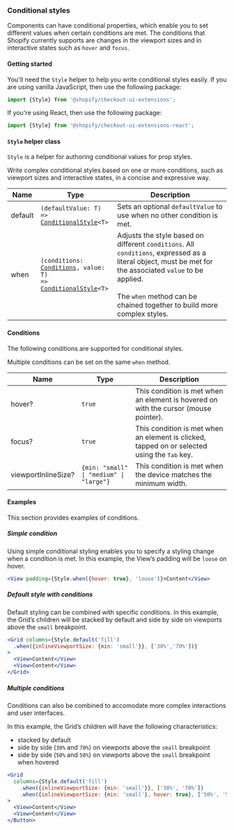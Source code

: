 <!-- This is a partial mardown file that will be injected into generated component pages if they use the `MaybeConditionalStyle` prop type -->

### Conditional styles

Components can have conditional properties, which enable you to set different values when certain conditions are met. The conditions that Shopify currently supports are changes in the viewport sizes and in interactive states such as `hover` and `focus`.

#### Getting started

You'll need the `Style` helper to help you write conditional styles easily. If you are using vanilla JavaScript, then use the following package:

```js
import {Style} from '@shopify/checkout-ui-extensions';
```

If you're using React, then use the following package:

```jsx
import {Style} from '@shopify/checkout-ui-extensions-react';
```

#### `Style` helper class

`Style` is a helper for authoring conditional values for prop styles.

Write complex conditional styles based on one or more conditions, such as viewport sizes and interactive states, in a concise and expressive way.

| Name    | Type                                                                                                                                       | Description                                                                                                                                                                                                                                  |
| ------- | ------------------------------------------------------------------------------------------------------------------------------------------ | -------------------------------------------------------------------------------------------------------------------------------------------------------------------------------------------------------------------------------------------- |
| default | <code>(defaultValue: T) => <a href="#conditionalstyle">ConditionalStyle</a><<wbr>T<wbr>></code>                                            | Sets an optional `defaultValue` to use when no other condition is met.                                                                                                                                                                       |
| when    | <code>(conditions: <a href="#conditions">Conditions</a>, value: T) => <a href="#conditionalstyle">ConditionalStyle</a><<wbr>T<wbr>></code> | Adjusts the style based on different `conditions`. All `conditions`, expressed as a literal object, must be met for the associated `value` to be applied.<br /><br />The `when` method can be chained together to build more complex styles. |

#### Conditions

The following conditions are supported for conditional styles.

Multiple conditions can be set on the same `when` method.

| Name                | Type                                                       | Description                                                                         |
| ------------------- | ---------------------------------------------------------- | ----------------------------------------------------------------------------------- |
| hover?              | <code>true</code>                                          | This condition is met when an element is hovered on with the cursor (mouse pointer).                  |
| focus?              | <code>true</code>                                          | This condition is met when an element is clicked, tapped on or selected using the <kbd>Tab</kbd> key. |
| viewportInlineSize? | <code>{min: "small" &#124; "medium" &#124; "large"}</code> | This condition is met when the device matches the minimum width.                                      |

#### Examples

This section provides examples of conditions.

##### Simple condition

Using simple conditional styling enables you to specify a styling change when a condition is met. In this example, the View’s padding will be `loose` on hover.

```jsx
<View padding={Style.when({hover: true}, 'loose')}>Content</View>
```

##### Default style with conditions

Default styling can be combined with specific conditions. In this example, the Grid’s children will be stacked by default and side by side on viewports above the `small` breakpoint.

```jsx
<Grid columns={Style.default('fill')
  .when({inlineViewportSize: {min: 'small'}}, ['30%','70%'])}
>
  <View>Content</View>
  <View>Content</View>
</Grid>
```

##### Multiple conditions

Conditions can also be combined to accomodate more complex interactions and user interfaces.

In this example, the Grid’s children will have the following characteristics:

- stacked by default
- side by side (`30%` and `70%`) on viewports above the `small` breakpoint
- side by side (`50%` and `50%`) on viewports above the `small` breakpoint when hovered

```jsx
<Grid
  columns={Style.default('fill')
    .when({inlineViewportSize: {min: 'small'}}, ['30%', '70%'])
    .when({inlineViewportSize: {min: 'small'}, hover: true}, ['50%', '50%'])}
>
  <View>Content</View>
  <View>Content</View>
</Button>
```
